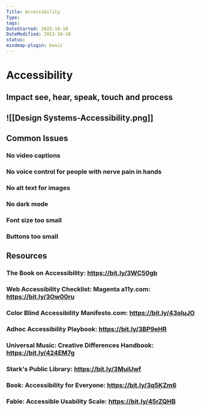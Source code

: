 ```yaml
---
Title: Accessibility
Type: 
tags: 
DateStarted: 2023-10-10
DateModified: 2023-10-10
status: 
mindmap-plugin: basic
---
```


# Accessibility

## Impact see, hear, speak, touch and process

## ![[Design Systems-Accessibility.png]]

## Common Issues

### No video captions

### No voice control for people with nerve pain in hands

### No alt text for images

### No dark mode

### Font size too small

### Buttons too small

## Resources

### The Book on Accessibility: https://bit.ly/3WC50gb

### Web Accessibility Checklist: Magenta a11y.com: https://bit.ly/3Ow00ru

### Color Blind Accessibility Manifesto.com: https://bit.ly/43oIuJO

### Adhoc Accessibility Playbook: https://bit.ly/3BP9eHR

### Universal Music: Creative Differences Handbook: https://bit.ly/424EM7g

### Stark's Public Library: https://bit.ly/3MuiUwf

### Book: Accessibility for Everyone: https://bit.ly/3q5KZm6

### Fable: Accessible Usability Scale: https://bit.ly/45rZQHB